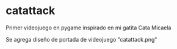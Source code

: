 # catattack
Primer videojuego en pygame inspirado en mi gatita Cata Micaela

Se agrega diseño de portada de videojuego "catattack.png"
